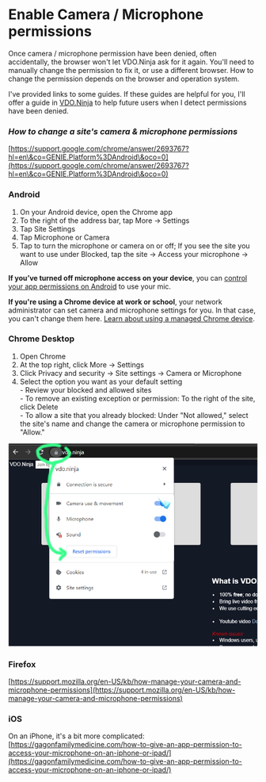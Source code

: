 # Enable Camera / Microphone permissions

Once camera / microphone permission have been denied, often accidentally, the browser won't let VDO.Ninja ask for it again. You'll need to manually change the permission to fix it, or use a different browser. How to change the permission depends on the browser and operation system.

I've provided links to some guides. If these guides are helpful for you, I'll offer a guide in [VDO.Ninja](https://vdo.ninja/) to help future users when I detect permissions have been denied.

### _**How to change a site's camera & microphone permissions**_

[https://support.google.com/chrome/answer/2693767?hl=en\&co=GENIE.Platform%3DAndroid\&oco=0](https://support.google.com/chrome/answer/2693767?hl=en\&co=GENIE.Platform%3DAndroid\&oco=0)

### **Android**

1. On your Android device, open the Chrome app
2. To the right of the address bar, tap More -> Settings
3. Tap Site Settings
4. Tap Microphone or Camera
5. Tap to turn the microphone or camera on or off; If you see the site you want to use under Blocked, tap the site -> Access your microphone -> Allow

**If you’ve turned off microphone access on your device**, you can [control your app permissions on Android](https://support.google.com/googleplay/answer/6270602?hl=en) to use your mic.

**If you're using a Chrome device at work or school**, your network administrator can set camera and microphone settings for you. In that case, you can't change them here. [Learn about using a managed Chrome device](https://support.google.com/chromebook/answer/1331549).

### **Chrome Desktop**

1. Open Chrome
2. At the top right, click More -> Settings
3. Click Privacy and security -> Site settings -> Camera or Microphone
4. Select the option you want as your default setting\
   &#x20;    \- Review your blocked and allowed sites\
   &#x20;    \- To remove an existing exception or permission: To the right of the site, click Delete\
   &#x20;    \- To allow a site that you already blocked: Under "Not allowed," select the site's name and change the camera or microphone permission to "Allow."

![](<../.gitbook/assets/image (2) (1) (1).png>)

### **Firefox**

[https://support.mozilla.org/en-US/kb/how-manage-your-camera-and-microphone-permissions](https://support.mozilla.org/en-US/kb/how-manage-your-camera-and-microphone-permissions)

### **iOS**

On an iPhone, it's a bit more complicated:\
[https://gagonfamilymedicine.com/how-to-give-an-app-permission-to-access-your-microphone-on-an-iphone-or-ipad/](https://gagonfamilymedicine.com/how-to-give-an-app-permission-to-access-your-microphone-on-an-iphone-or-ipad/)
